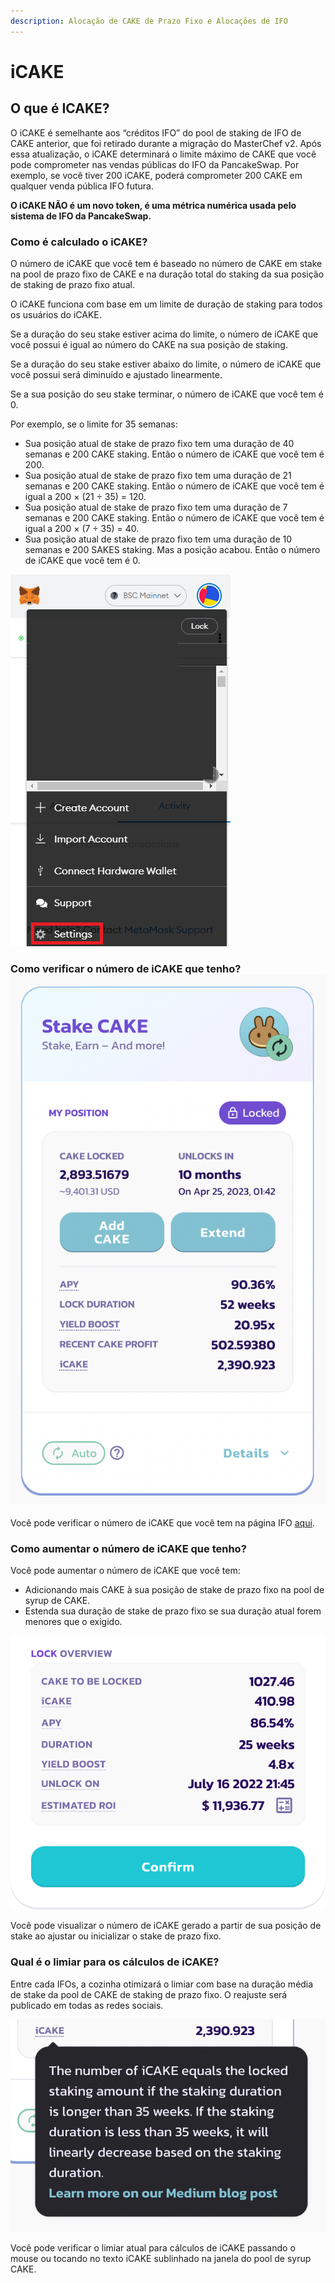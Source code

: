 ```yaml
---
description: Alocação de CAKE de Prazo Fixo e Alocações de IFO
---
```


# iCAKE

## O que é ICAKE?

O iCAKE é semelhante aos “créditos IFO” do pool de staking de IFO de CAKE anterior, que foi retirado durante a migração do MasterChef v2. Após essa atualização, o iCAKE determinará o limite máximo de CAKE que você pode comprometer nas vendas públicas do IFO da PancakeSwap. Por exemplo, se você tiver 200 iCAKE, poderá comprometer 200 CAKE em qualquer venda pública IFO futura.

**O iCAKE NÃO é um novo token, é uma métrica numérica usada pelo sistema de IFO da PancakeSwap.**

### Como é calculado o iCAKE? <a href="#882f" id="882f"></a>

O número de iCAKE que você tem é baseado no número de CAKE em stake na pool de prazo fixo de CAKE e na duração total do staking da sua posição de staking de prazo fixo atual.

O iCAKE funciona com base em um limite de duração de staking para todos os usuários do iCAKE.

Se a duração do seu stake estiver acima do limite, o número de iCAKE que você possui é igual ao número do CAKE na sua posição de staking.

Se a duração do seu stake estiver abaixo do limite, o número de iCAKE que você possui será diminuído e ajustado linearmente.

Se a sua posição do seu stake terminar, o número de iCAKE que você tem é 0.

Por exemplo, se o limite for 35 semanas:

* Sua posição atual de stake de prazo fixo tem uma duração de 40 semanas e 200 CAKE staking. Então o número de iCAKE que você tem é 200.
* Sua posição atual de stake de prazo fixo tem uma duração de 21 semanas e 200 CAKE staking. Então o número de iCAKE que você tem é igual a 200 × (21 ÷ 35) = 120.
* Sua posição atual de stake de prazo fixo tem uma duração de 7 semanas e 200 CAKE staking. Então o número de iCAKE que você tem é igual a 200 × (7 ÷ 35) = 40.
* Sua posição atual de stake de prazo fixo tem uma duração de 10 semanas e 200 SAKES staking. Mas a posição acabou. Então o número de iCAKE que você tem é 0.

![](<../../.gitbook/assets/image (102).png>)

### Como verificar o número de iCAKE que tenho? ![](<../../.gitbook/assets/image (134).png>)

Você pode verificar o número de iCAKE que você tem na página IFO [aqui](https://pancakeswap.finance/ifo).

### Como aumentar o número de iCAKE que tenho?&#x20;

Você pode aumentar o número de iCAKE que você tem:&#x20;

* Adicionando mais CAKE à sua posição de stake de prazo fixo na pool de syrup de CAKE.&#x20;
* Estenda sua duração de stake de prazo fixo se sua duração atual forem menores que o exigido.

![](<../../.gitbook/assets/image (59) (2).png>)

Você pode visualizar o número de iCAKE gerado a partir de sua posição de stake ao ajustar ou inicializar o stake de prazo fixo.

### Qual é o limiar para os cálculos de iCAKE?&#x20;

Entre cada IFOs, a cozinha otimizará o limiar com base na duração média de stake da pool de CAKE de staking de prazo fixo. O reajuste será publicado em todas as redes sociais.

![](<../../.gitbook/assets/image (35) (1).png>)

Você pode verificar o limiar atual para cálculos de iCAKE passando o mouse ou tocando no texto iCAKE sublinhado na janela do pool de syrup CAKE.

